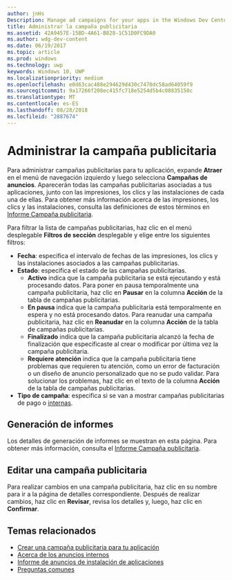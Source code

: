 ```yaml
---
author: jnHs
Description: Manage ad campaigns for your apps in the Windows Dev Center dashboard.
title: Administrar la campaña publicitaria
ms.assetid: 42A9457E-15BD-4A61-B828-1C51D0FC9DA0
ms.author: wdg-dev-content
ms.date: 06/19/2017
ms.topic: article
ms.prod: windows
ms.technology: uwp
keywords: Windows 10, UWP
ms.localizationpriority: medium
ms.openlocfilehash: e0d63cac488e294629d430c7470dc58ad64059f9
ms.sourcegitcommit: 9a17266f208ec415fc718e5254d5b4c08835150c
ms.translationtype: MT
ms.contentlocale: es-ES
ms.lasthandoff: 08/28/2018
ms.locfileid: "2887674"
---
```

# <a name="manage-your-ad-campaign"></a>Administrar la campaña publicitaria


Para administrar campañas publicitarias para tu aplicación, expande **Atraer** en el menú de navegación izquierdo y luego selecciona **Campañas de anuncios**. Aparecerán todas las campañas publicitarias asociadas a tus aplicaciones, junto con las impresiones, los clics y las instalaciones de cada una de ellas. Para obtener más información acerca de las impresiones, los clics y las instalaciones, consulta las definiciones de estos términos en [Informe Campaña publicitaria](promote-your-app-report.md).

Para filtrar la lista de campañas publicitarias, haz clic en el menú desplegable **Filtros de sección** desplegable y elige entre los siguientes filtros:

-   **Fecha**: especifica el intervalo de fechas de las impresiones, los clics y las instalaciones asociados a las campañas publicitarias.
-   **Estado**: especifica el estado de las campañas publicitarias.
    -   **Activo** indica que la campaña publicitaria se está ejecutando y está procesando datos. Para poner en pausa temporalmente una campaña publicitaria, haz clic en **Pausar** en la columna **Acción** de la tabla de campañas publicitarias.
    -   **En pausa** indica que la campaña publicitaria está temporalmente en espera y no está procesando datos. Para reanudar una campaña publicitaria, haz clic en **Reanudar** en la columna **Acción** de la tabla de campañas publicitarias.
    -   **Finalizado** indica que la campaña publicitaria alcanzó la fecha de finalización que especificaste al crear o modificar por última vez la campaña publicitaria.
    -   **Requiere atención** indica que la campaña publicitaria tiene problemas que requieren tu atención, como un error de facturación o un diseño de anuncio personalizado que no se pudo validar. Para solucionar los problemas, haz clic en el texto de la columna **Acción** de la tabla de campañas publicitarias.
-   **Tipo de campaña**: especifica si se van a mostrar campañas publicitarias de pago o [internas](about-house-ads.md).

## <a name="reporting"></a>Generación de informes


Los detalles de generación de informes se muestran en esta página. Para obtener más información, consulta el [Informe Campaña publicitaria](promote-your-app-report.md).


## <a name="edit-an-ad-campaign"></a>Editar una campaña publicitaria

Para realizar cambios en una campaña publicitaria, haz clic en su nombre para ir a la página de detalles correspondiente. Después de realizar cambios, haz clic en **Revisar**, revisa los detalles y, luego, haz clic en **Confirmar**.


## <a name="related-topics"></a>Temas relacionados


* [Crear una campaña publicitaria para tu aplicación](create-an-ad-campaign-for-your-app.md)
* [Acerca de los anuncios internos](about-house-ads.md)
* [Informe de anuncios de instalación de aplicaciones](app-install-ads-reports.md)
* [Preguntas comunes](common-questions.md)
 

 




